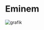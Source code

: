 
# Eminem 

![grafik](https://user-images.githubusercontent.com/110893008/183616287-786f5abd-2b39-4ed2-91e2-eab99cf1aa72.png)

